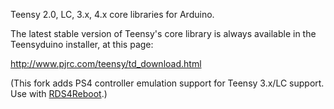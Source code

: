 Teensy 2.0, LC, 3.x, 4.x core libraries for Arduino.

The latest stable version of Teensy's core library is always available in the Teensyduino installer, at this page:

http://www.pjrc.com/teensy/td_download.html

(This fork adds PS4 controller emulation support for Teensy 3.x/LC support. Use with [RDS4Reboot](https://github.com/Project-Alpaca/RDS4Reboot).)
